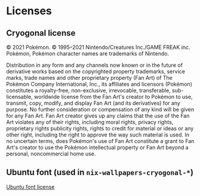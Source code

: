 # Licenses

## Cryogonal license

© 2021 Pokémon. © 1995–2021 Nintendo/Creatures Inc./GAME FREAK inc. Pokémon, Pokémon character names are trademarks of Nintendo.

Distribution in any form and any channels now known or in the future of derivative works based on the copyrighted property trademarks, service marks, trade names and other proprietary property (Fan Art) of The Pokémon Company International, Inc., its affiliates and licensors (Pokémon) constitutes a royalty-free, non-exclusive, irrevocable, transferable, sub-licensable, worldwide license from the Fan Art's creator to Pokémon to use, transmit, copy, modify, and display Fan Art (and its derivatives) for any purpose. No further consideration or compensation of any kind will be given for any Fan Art. Fan Art creator gives up any claims that the use of the Fan Art violates any of their rights, including moral rights, privacy rights, proprietary rights publicity rights, rights to credit for material or ideas or any other right, including the right to approve the way such material is used. In no uncertain terms, does Pokémon's use of Fan Art constitute a grant to Fan Art's creator to use the Pokémon intellectual property or Fan Art beyond a personal, noncommercial home use.

## Ubuntu font (used in `nix-wallpapers-cryogonal-*`)

[Ubuntu font license](https://ubuntu.com/legal/font-licence)
